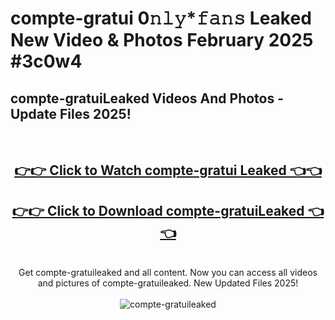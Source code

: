 # compte-gratui 0𝚗𝚕𝚢*𝚏𝚊𝚗𝚜 Leaked New Video & Photos February 2025 #3c0w4

<h2>compte-gratuiLeaked Videos And Photos - Update Files 2025!</h2>
<br>
<div align="center">
<h2><a href="https://mediaupload.pro?title=compte-gratui&ref=11F" rel="nofollow">👉👉 Click to Watch compte-gratui Leaked 👈👈</a></h2>
<h2><a href="https://mediaupload.pro?title=compte-gratui&ref=11F" rel="nofollow">👉👉 Click to Download compte-gratuiLeaked 👈👈</a></h2>
<br>
Get compte-gratuileaked and all content. Now you can access all videos and pictures of compte-gratuileaked. New Updated Files 2025!
<br>
<br>
<a href="https://mediaupload.pro?title=compte-gratui&ref=11F" rel="nofollow" data-target="animated-image.originalLink"><img src="https://i.ibb.co/Gkj2r4b/banner.png" alt="compte-gratuileaked" style="max-width: 100%; display: inline-block;" data-target="animated-image.originalImage"></a>
</div>
<br>

